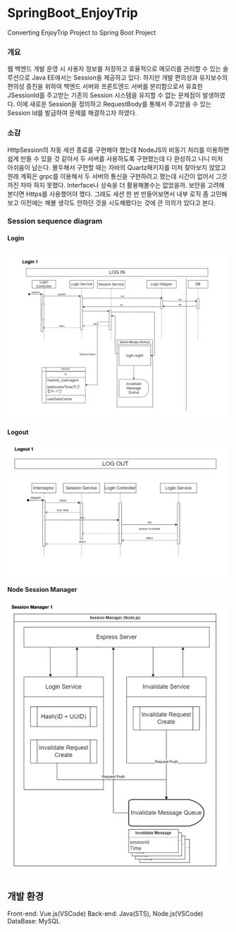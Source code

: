 # SpringBoot_EnjoyTrip
Converting EnjoyTrip Project to Spring Boot Project


### 개요
웹 백엔드 개발 운영 시 사용자 정보를 저장하고 효율적으로 메모리를 관리할 수 있는 솔루션으로 Java EE에서는 Session을 제공하고 있다. 하지만 개발 편의성과 유지보수의 편의성 증진을 위하여 백엔드 서버와 프론트엔드 서버를 분리함으로서 유효한 JSessionId를 주고받는 기존의 Session 시스템을 유지할 수 없는 문제점이 발생하였다. 이에 새로운 Session을 정의하고 RequestBody를 통해서 주고받을 수 있는 Session Id를 발급하여 문제를 해결하고자 하였다.


### 소감
HttpSession의 자동 세션 종료를 구현해야 했는데 NodeJS의 비동기 처리를 이용하면 쉽게 만들 수 있을 것 같아서 두 서버를 사용하도록 구현했는데 다 완성하고 나니 미처 아쉬움이 남는다.
몰두해서 구현할 때는 자바의 Quartz패키지를 미처 찾아보지 않았고 원래 계획은 grpc를 이용해서 두 서버의 통신을 구현하려고 했는데 시간이 없어서 그것까진 차마 하지 못했다. Interface나 상속을 더 활용해볼수는 없었을까. 보안을 고려해본다면 Https를 사용했어야 했다.
그래도 세션 한 번 만들어보면서 내부 로직 좀 고민해보고 이전에는 해볼 생각도 안하던 것을 시도해봤다는 것에 큰 의의가 있다고 본다.

### Session sequence diagram

#### Login
![Login-sequence.png](readme_img%2FLogin-sequence.png)

#### Logout
![Logout-sequence.png](readme_img%2FLogout-sequence.png)

#### Node Session Manager
![NodeSessionManager.png](readme_img%2FNodeSessionManager.png)


## 개발 환경
Front-end: Vue.js(VSCode)
Back-end: Java(STS), Node.js(VSCode)
DataBase: MySQL